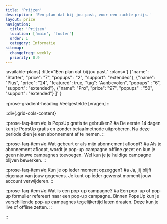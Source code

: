 ```yaml
---
title: 'Prijzen'
description: 'Een plan dat bij jou past, voor een zachte prijs.'
layout: price
navigation:
  title: 'Prijzen'
  location: ['main', 'footer']
  order: 1
  category: Informatie
sitemap:
  changefreq: weekly
  priority: 0.9
---
```


:available-plans{
:title="Een plan dat bij jou past."
:plans='[
{"name": "Starter", "price": "7", "popups" : "2", "support": "extended"},
{"name": "Plus", "price": "24", "featured": true, "tag": "Aanbevolen", "popups" : "6", "support": "extended"},
{"name": "Pro", "price": "97", "popups" : "50", "support": "extended"}
]'
}

::prose-gradient-heading
Veelgestelde [vragen]
::

::div{.grid-cols-content}

::prose-faq-item
#q
Is PopsUp gratis te gebruiken?
#a
De eerste 14 dagen kun je PopsUp gratis en zonder betaalmethode uitproberen. Na deze periode dien je een abonnement af te nemen.
::

::prose-faq-item
#q
Wat gebeurt er als mijn abonnement afloopt?
#a
Als je abonnement afloopt, wordt je pop-up campagne offline gezet en kun je geen nieuwe campagnes toevoegen. Wel kun je je huidige campagne blijven bewerken.
::

::prose-faq-item
#q
Kun je op ieder moment opzeggen?
#a
Ja, jij blijft eigenaar van jouw gegevens. Je kunt op ieder gewenst moment jouw account verwijderen.
::

::prose-faq-item
#q
Wat is een pop-up campagne?
#a
Een pop-up of pop-up formulier refereert naar een pop-up campagne. Binnen PopsUp kun je verschillende pop-up campagnes tegelijkertijd laten draaien. Deze kun je live of offline zetten.
::

::

